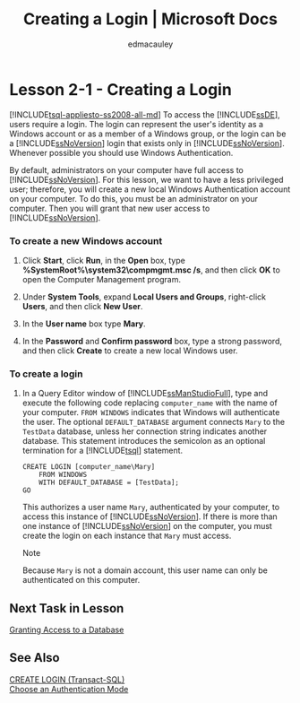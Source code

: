 ﻿---
title: "Creating a Login | Microsoft Docs"
ms.custom: ""
ms.date: "03/14/2017"
ms.prod: "sql-non-specified"
ms.prod_service: "database-engine, sql-database, sql-data-warehouse, pdw"
ms.service: ""
ms.component: "t-sql"
ms.reviewer: ""
ms.suite: "sql"
ms.technology: 
  - "database-engine"
ms.tgt_pltfrm: ""
ms.topic: "article"
applies_to: 
  - "SQL Server 2016"
helpviewer_keywords: 
  - "creating a login"
ms.assetid: a2512310-bdb6-41dc-858a-e866b2b58afc
caps.latest.revision: 16
author: "edmacauley"
ms.author: "edmaca"
manager: "craigg"
ms.workload: "On Demand"
monikerRange: ">= aps-pdw-2016 || = azuresqldb-current || = azure-sqldw-latest || >= sql-server-2016 || = sqlallproducts-allversions"
---
# Lesson 2-1 - Creating a Login
[!INCLUDE[tsql-appliesto-ss2008-all-md](../includes/tsql-appliesto-ss2008-all-md.md)]
To access the [!INCLUDE[ssDE](../includes/ssde-md.md)], users require a login. The login can represent the user's identity as a Windows account or as a member of a Windows group, or the login can be a [!INCLUDE[ssNoVersion](../includes/ssnoversion-md.md)] login that exists only in [!INCLUDE[ssNoVersion](../includes/ssnoversion-md.md)]. Whenever possible you should use Windows Authentication.  
  
By default, administrators on your computer have full access to [!INCLUDE[ssNoVersion](../includes/ssnoversion-md.md)]. For this lesson, we want to have a less privileged user; therefore, you will create a new local Windows Authentication account on your computer. To do this, you must be an administrator on your computer. Then you will grant that new user access to [!INCLUDE[ssNoVersion](../includes/ssnoversion-md.md)].  
  
### To create a new Windows account  
  
1.  Click **Start**, click **Run**, in the **Open** box, type **%SystemRoot%\system32\compmgmt.msc /s**, and then click **OK** to open the Computer Management program.  
  
2.  Under **System Tools**, expand **Local Users and Groups**, right-click **Users**, and then click **New User**.  
  
3.  In the **User name** box type **Mary**.  
  
4.  In the **Password** and **Confirm password** box, type a strong password, and then click **Create** to create a new local Windows user.  
  
### To create a login  
  
1.  In a Query Editor window of [!INCLUDE[ssManStudioFull](../includes/ssmanstudiofull-md.md)], type and execute the following code replacing `computer_name` with the name of your computer. `FROM WINDOWS` indicates that Windows will authenticate the user. The optional `DEFAULT_DATABASE` argument connects `Mary` to the `TestData` database, unless her connection string indicates another database. This statement introduces the semicolon as an optional termination for a [!INCLUDE[tsql](../includes/tsql-md.md)] statement.  
  
    ```  
    CREATE LOGIN [computer_name\Mary]  
        FROM WINDOWS  
        WITH DEFAULT_DATABASE = [TestData];  
    GO  
    ```  
  
    This authorizes a user name `Mary`, authenticated by your computer, to access this instance of [!INCLUDE[ssNoVersion](../includes/ssnoversion-md.md)]. If there is more than one instance of [!INCLUDE[ssNoVersion](../includes/ssnoversion-md.md)] on the computer, you must create the login on each instance that `Mary` must access.  
  
    > [!NOTE]  
    > Because `Mary` is not a domain account, this user name can only be authenticated on this computer.  
  
## Next Task in Lesson  
[Granting Access to a Database](../t-sql/lesson-2-2-granting-access-to-a-database.md)  
  
## See Also  
[CREATE LOGIN &#40;Transact-SQL&#41;](../t-sql/statements/create-login-transact-sql.md)  
[Choose an Authentication Mode](../relational-databases/security/choose-an-authentication-mode.md)  
  
  
  
